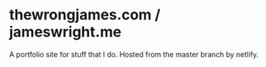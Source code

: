# thewrongjames.com / jameswright.me

A portfolio site for stuff that I do. Hosted from the master branch by netlify.
